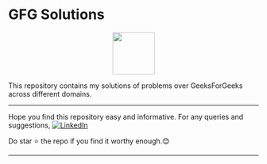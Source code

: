 # GFG Solutions

<p align="center">
    <a href="https://auth.geeksforgeeks.org/user/imkashyap/practice/">
        <img height=85 src="https://media.geeksforgeeks.org/wp-content/uploads/geeksforgeeks-6.png">
    </a>
</p>

This repository contains my solutions of problems over GeeksForGeeks across different domains.

***

Hope you find this repository easy and informative.
 For any queries and suggestions,
[![LinkedIn](https://img.shields.io/badge/LinkedIn-RahulKashyap-blue.svg)](https://www.linkedin.com/in/rahul-kashyap-230577195/)

Do star :star: the repo if you find it worthy enough.😊
***
